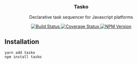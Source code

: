 <h3 align="center">
  Tasko
</h3>

<p align="center">
  Declarative task sequencer for Javascript platforms
</p>

<p align="center">
  <a href="https://travis-ci.org/DevSide/tasko">
    <img src="https://travis-ci.org/DevSide/tasko.svg?branch=master" alt="Build Status">
  </a>
  <a href='https://coveralls.io/github/DevSide/tasko'>
    <img src='https://coveralls.io/repos/github/DevSide/tasko/badge.svg' alt='Coverage Status' />
  </a>
  <a href="http://badge.fury.io/js/tasko">
    <img src="https://badge.fury.io/js/tasko.svg" alt="NPM Version">
  </a>
</p>


## Installation

```shell
yarn add tasko
npm install tasko
```
